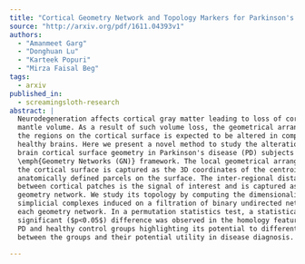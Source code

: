 ```yaml
---
title: "Cortical Geometry Network and Topology Markers for Parkinson's Disease"
source: "http://arxiv.org/pdf/1611.04393v1"
authors:
  - "Amanmeet Garg"
  - "Donghuan Lu"
  - "Karteek Popuri"
  - "Mirza Faisal Beg"
tags:
  - arxiv
published_in:
  - screamingsloth-research
abstract: |
  Neurodegeneration affects cortical gray matter leading to loss of cortical
  mantle volume. As a result of such volume loss, the geometrical arrangement of
  the regions on the cortical surface is expected to be altered in comparison to
  healthy brains. Here we present a novel method to study the alterations in
  brain cortical surface geometry in Parkinson's disease (PD) subjects with a
  \emph{Geometry Networks (GN)} framework. The local geometrical arrangement of
  the cortical surface is captured as the 3D coordinates of the centroids of
  anatomically defined parcels on the surface. The inter-regional distance
  between cortical patches is the signal of interest and is captured as a
  geometry network. We study its topology by computing the dimensionality of
  simplicial complexes induced on a filtration of binary undirected networks for
  each geometry network. In a permutation statistics test, a statistically
  significant ($p<0.05$) difference was observed in the homology features between
  PD and healthy control groups highlighting its potential to differentiate
  between the groups and their potential utility in disease diagnosis.
  
---
```

